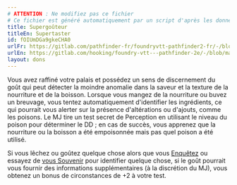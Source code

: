 ```yaml
---
# ATTENTION : Ne modifiez pas ce fichier
# Ce fichier est généré automatiquement par un script d'après les données du module Foundry VTT officiel et de sa traduction
title: Supergoûteur
titleEn: Supertaster
id: fOIUmDGa9gkeCHA0
urlFr: https://gitlab.com/pathfinder-fr/foundryvtt-pathfinder2-fr/-/blob/master/data/feats/fOIUmDGa9gkeCHA0.htm
urlEn: https://gitlab.com/hooking/foundry-vtt---pathfinder-2e/-/blob/master/packs/data/feats.db/supertaster.json
layout: dons
---
```

Vous avez raffiné votre palais et possédez un sens de discernement du goût qui peut détecter la moindre anomalie dans la saveur et la texture de la nourriture et de la boisson. Lorsque vous mangez de la nourriture ou buvez un breuvage, vous tentez automatiquement d'identifier les ingrédients, ce qui pourrait vous alerter sur la présence d'altérations ou d'ajouts, comme les poisons. Le MJ tire un test secret de Perception en utilisant le niveau du poison pour déterminer le DD ; en cas de succès, vous apprenez que la nourriture ou la boisson a été empoisonnée mais pas quel poison a été utilisé.

Si vous lêchez ou goûtez quelque chose alors que vous [Enquêtez](../actions/enquêter.html) ou essayez de [vous Souvenir](../actions/se-souvenir-connaissance.html) pour identifier quelque chose, si le goût pourrait vous fournir des informations supplémentaires (à la discrétion du MJ), vous obtenez un bonus de circonstances de +2 à votre test.
